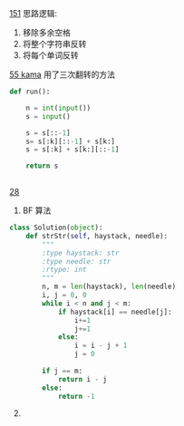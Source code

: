 [151](https://leetcode.com/problems/reverse-words-in-a-string/)
思路逻辑:
1. 移除多余空格
2. 将整个字符串反转
3. 将每个单词反转

[55 kama](https://kamacoder.com/problempage.php?pid=1065)
用了三次翻转的方法
```python
def run():

    n = int(input())
    s = input()

    s = s[::-1]
    s= s[:k][::-1] + s[k:]
    s = s[:k] + s[k:][::-1]

    return s
    
```

[28]()
1. BF 算法
```python
class Solution(object):
    def strStr(self, haystack, needle):
        """
        :type haystack: str
        :type needle: str
        :rtype: int
        """
        n, m = len(haystack), len(needle)
        i, j = 0, 0
        while i < n and j < m:
            if haystack[i] == needle[j]:
                i+=1
                j+=1
            else:
                i = i - j + 1
                j = 0
            
        if j == m:
            return i - j
        else:
            return -1
```

2. 